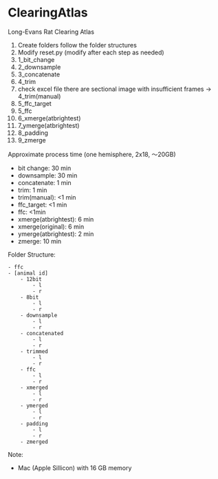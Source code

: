 # ClearingAtlas
Long-Evans Rat Clearing Atlas

1. Create folders
    follow the folder structures
2. Modify reset.py (modify after each step as needed)
3. 1_bit_change
4. 2_downsample
5. 3_concatenate
6. 4_trim
7. check excel file
    there are sectional image with insufficient frames -> 4_trim(manual)
8. 5_ffc_target
9. 5_ffc
10. 6_xmerge(atbrightest)
11. 7_ymerge(atbrightest)
12. 8_padding
13. 9_zmerge

Approximate process time (one hemisphere, 2x18, 〜20GB)
- bit change: 30 min
- downsample: 30 min
- concatenate: 1 min
- trim: 1 min
- trim(manual): <1 min
- ffc_target: <1 min
- ffc: <1min
- xmerge(atbrightest): 6 min
- xmerge(original): 6 min
- ymerge(atbrightest): 2 min
- zmerge: 10 min

Folder Structure:

    - ffc
    - [animal id]
        - 12bit
            - l
            - r
        - 8bit
            - l
            - r
        - downsample
            - l
            - r
        - concatenated
            - l
            - r
        - trimmed
            - l
            - r
        - ffc
            - l
            - r
        - xmerged
            - l
            - r
        - ymerged
            - l
            - r
        - padding
            - l
            - r
        - zmerged

Note:
- Mac (Apple Sillicon) with 16 GB memory